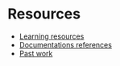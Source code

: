 # Resources

- [Learning resources](learning-resources.md)
- [Documentations references](doc-references.md)
- [Past work](past-work.md)
